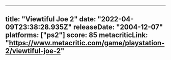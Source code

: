 
---
title: "Viewtiful Joe 2"
date: "2022-04-09T23:38:28.935Z"
releaseDate: "2004-12-07"
platforms: ["ps2"]
score: 85
metacriticLink: "https://www.metacritic.com/game/playstation-2/viewtiful-joe-2"
---
